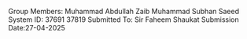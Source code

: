 Group Members:
Muhammad Abdullah Zaib
Muhammad Subhan Saeed
System ID:
37691
37819
Submitted To: Sir Faheem Shaukat
Submission Date:27-04-2025

